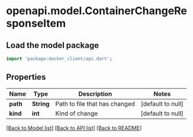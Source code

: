 # openapi.model.ContainerChangeResponseItem

## Load the model package
```dart
import 'package:docker_client/api.dart';
```

## Properties
Name | Type | Description | Notes
------------ | ------------- | ------------- | -------------
**path** | **String** | Path to file that has changed | [default to null]
**kind** | **int** | Kind of change | [default to null]

[[Back to Model list]](../README.md#documentation-for-models) [[Back to API list]](../README.md#documentation-for-api-endpoints) [[Back to README]](../README.md)


